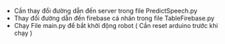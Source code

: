 - Cần thay đổi đường dẫn đến server trong file PredictSpeech.py
- Thay đổi đường dẫn đến firebase cá nhân trong file TableFirebase.py
- Chạy File main.py để bắt khởi động robot ( Cần reset arduino trước khi chạy )
